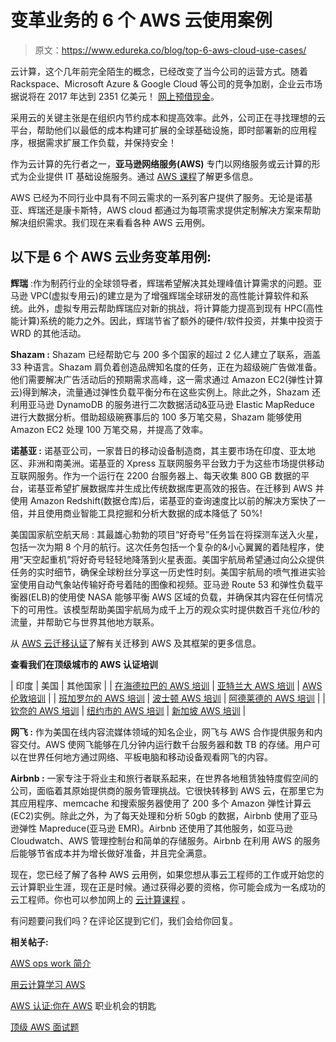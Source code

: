 # 变革业务的 6 个 AWS 云使用案例

> 原文：<https://www.edureka.co/blog/top-6-aws-cloud-use-cases/>

云计算，这个几年前完全陌生的概念，已经改变了当今公司的运营方式。随着 Rackspace、Microsoft Azure & Google Cloud 等公司的竞争加剧，企业云市场据说将在 2017 年达到 2351 亿美元！ [网上预借现金](http://loans-cash.net)。

采用云的关键主张是在组织内节约成本和提高效率。此外，公司正在寻找理想的云平台，帮助他们以最低的成本构建可扩展的全球基础设施，即时部署新的应用程序，根据需求扩展工作负载，并保持安全！

作为云计算的先行者之一，**亚马逊网络服务(AWS)** 专门以网络服务或云计算的形式为企业提供 IT 基础设施服务。通过 [AWS 课程](https://www.edureka.co/aws-certification-training)了解更多信息。

AWS 已经为不同行业中具有不同云需求的一系列客户提供了服务。无论是诺基亚、辉瑞还是康卡斯特，AWS cloud 都通过为每项需求提供定制解决方案来帮助解决组织需求。我们现在来看看各种 AWS 云用例。

## **以下是 6 个 AWS 云业务变革用例:**

**辉瑞** :作为制药行业的全球领导者，辉瑞希望解决其处理峰值计算需求的问题。亚马逊 VPC(虚拟专用云)的建立是为了增强辉瑞全球研发的高性能计算软件和系统。此外，虚拟专用云帮助辉瑞应对新的挑战，将计算能力提高到现有 HPC(高性能计算)系统的能力之外。因此，辉瑞节省了额外的硬件/软件投资，并集中投资于 WRD 的其他活动。

**Shazam :** Shazam 已经帮助它与 200 多个国家的超过 2 亿人建立了联系，涵盖 33 种语言。Shazam 肩负着创造品牌知名度的任务，正在为超级碗广告做准备。他们需要解决广告活动后的预期需求高峰，这一需求通过 Amazon EC2(弹性计算云)得到解决，流量通过弹性负载平衡分布在这些实例上。除此之外，Shazam 还利用亚马逊 DynamoDB 的服务进行二次数据活动&亚马逊 Elastic MapReduce 进行大数据分析。借助超级碗赛事后的 100 多万笔交易，Shazam 能够使用 Amazon EC2 处理 100 万笔交易，并提高了效率。

**诺基亚 :** 诺基亚公司，一家昔日的移动设备制造商，其主要市场在印度、亚太地区、非洲和南美洲。诺基亚的 Xpress 互联网服务平台致力于为这些市场提供移动互联网服务。作为一个运行在 2200 台服务器上、每天收集 800 GB 数据的平台，诺基亚希望扩展数据库并生成比传统数据库更高效的报告。在迁移到 AWS 并使用 Amazon Redshift(数据仓库)后，诺基亚的查询速度比以前的解决方案快了一倍，并且使用商业智能工具挖掘和分析大数据的成本降低了 50%!

美国国家航空航天局 : 其最雄心勃勃的项目“好奇号”任务旨在将探测车送入火星，包括一次为期 8 个月的航行。这次任务包括一个复杂的&小心翼翼的着陆程序，使用“天空起重机”将好奇号轻轻地降落到火星表面。美国宇航局希望通过向公众提供任务的实时细节，确保全球粉丝分享这一历史性时刻。美国宇航局的喷气推进实验室使用自动气象站传输好奇号着陆的图像和视频。亚马逊 Route 53 和弹性负载平衡器(ELB)的使用使 NASA 能够平衡 AWS 区域的负载，并确保其内容在任何情况下的可用性。该模型帮助美国宇航局为成千上万的观众实时提供数百千兆位/秒的流量，并帮助它与世界其他地方联系。

从 [AWS 云迁移认证](https://www.edureka.co/migrating-to-aws)了解有关迁移到 AWS 及其框架的更多信息。

**查看我们在顶级城市的 AWS 认证培训**

| 印度 | 美国 | 其他国家 |
| [在海德拉巴的 AWS 培训](https://www.edureka.co/aws-certification-training-hyderabad) | [亚特兰大 AWS 培训](https://www.edureka.co/aws-certification-training-atlanta) | [AWS 伦敦培训](https://www.edureka.co/aws-certification-training-london) |
| [班加罗尔的 AWS 培训](https://www.edureka.co/aws-certification-training-bangalore) | [波士顿 AWS 培训](https://www.edureka.co/aws-certification-training-boston) | [阿德莱德的 AWS 培训](https://www.edureka.co/aws-certification-training-adelaide) |
| [钦奈的 AWS 培训](https://www.edureka.co/aws-certification-training-chennai) | [纽约市的 AWS 培训](https://www.edureka.co/aws-certification-training-new-york-city) | [新加坡 AWS 培训](https://www.edureka.co/aws-certification-training-singapore) |

**网飞 :** 作为美国在线内容流媒体领域的知名企业，网飞与 AWS 合作提供服务和内容交付。AWS 使网飞能够在几分钟内运行数千台服务器和数 TB 的存储。用户可以在世界任何地方通过网络、平板电脑和移动设备观看网飞的内容。

**Airbnb :** 一家专注于将业主和旅行者联系起来，在世界各地租赁独特度假空间的公司，面临着其原始提供商的服务管理挑战。它很快转移到 AWS 云，在那里它为其应用程序、memcache 和搜索服务器使用了 200 多个 Amazon 弹性计算云(EC2)实例。除此之外，为了每天处理和分析 50gb 的数据，Airbnb 使用了亚马逊弹性 Mapreduce(亚马逊 EMR)。Airbnb 还使用了其他服务，如亚马逊 Cloudwatch、AWS 管理控制台和简单的存储服务。Airbnb 在利用 AWS 的服务后能够节省成本并为增长做好准备，并且完全满意。

现在，您已经了解了各种 AWS 云用例，如果您想从事云工程师的工作或开始您的云计算职业生涯，现在正是时候。通过获得必要的资格，你可能会成为一名成功的云工程师。你也可以参加网上的 [云计算课程](https://www.edureka.co/masters-program/cloud-architect-training) 。

有问题要问我们吗？在评论区提到它们，我们会给你回复。

**相关帖子:**

[AWS ops work 简介](https://www.edureka.co/blog/introduction-to-aws-opswork/)

[用云计算学习 AWS](https://www.edureka.co/blog/introduction-to-cloud-computing-with-aws-1/)

[AWS 认证:你在 AWS](https://www.edureka.co/blog/aws-certification-career-opportunities-in-amazon-web-services "aws use cases") 职业机会的钥匙

[顶级 AWS 面试题](https://www.edureka.co/blog/interview-questions/aws-interview-questions/ "Top AWS Architect interview questions")